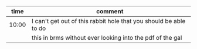 | time  | comment                                                           |
| ----- | ----------------------------------------------------------------- |
| 10:00 | I can't get out of this rabbit hole that you should be able to do |
|       | this in brms without ever looking into the pdf of the gal         |
